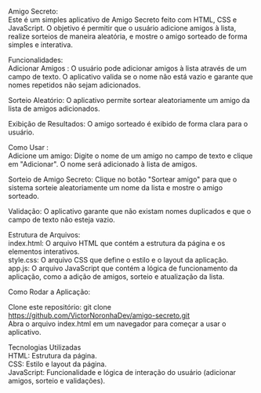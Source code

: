 Amigo Secreto: <br>
Este é um simples aplicativo de Amigo Secreto feito com HTML, CSS e JavaScript. O objetivo é permitir que o usuário adicione amigos à lista, realize sorteios de maneira aleatória,
e mostre o amigo sorteado de forma simples e interativa.

Funcionalidades: <br>
Adicionar Amigos : O usuário pode adicionar amigos à lista através de um campo de texto. O aplicativo valida se o nome não está vazio e garante que nomes repetidos não sejam adicionados.

Sorteio Aleatório: O aplicativo permite sortear aleatoriamente um amigo da lista de amigos adicionados.

Exibição de Resultados: O amigo sorteado é exibido de forma clara para o usuário.

Como Usar : <br>
Adicione um amigo: Digite o nome de um amigo no campo de texto e clique em "Adicionar". O nome será adicionado à lista de amigos.

Sorteio de Amigo Secreto: Clique no botão "Sortear amigo" para que o sistema sorteie aleatoriamente um nome da lista e mostre o amigo sorteado.

Validação: O aplicativo garante que não existam nomes duplicados e que o campo de texto não esteja vazio.

Estrutura de Arquivos: <br>
index.html: O arquivo HTML que contém a estrutura da página e os elementos interativos.<br>
style.css: O arquivo CSS que define o estilo e o layout da aplicação.<br>
app.js: O arquivo JavaScript que contém a lógica de funcionamento da aplicação, como a adição de amigos, sorteio e atualização da lista.<br>

Como Rodar a Aplicação:

Clone este repositório:
git clone https://github.com/VictorNoronhaDev/amigo-secreto.git <br>
Abra o arquivo index.html em um navegador para começar a usar o aplicativo.

Tecnologias Utilizadas <br>
HTML: Estrutura da página. <br>
CSS: Estilo e layout da página. <br>
JavaScript: Funcionalidade e lógica de interação do usuário (adicionar amigos, sorteio e validações).
